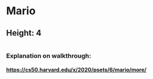 # Mario

## Height: 4
   
   #
  ##
 ###
####

### Explanation on walkthrough:

#### https://cs50.harvard.edu/x/2020/psets/6/mario/more/
